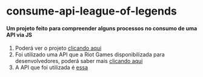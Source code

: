 # consume-api-league-of-legends

#### Um projeto feito para compreender alguns processos no consumo de uma API via JS
1. Poderá ver o projeto [clicando aqui](https://consume-api-league-of-legends-hqrc2a5hj-wesleyrodrigues55.vercel.app/)
2. Foi utilizado uma API que a Riot Games disponibilizada para desenvolvedores, poderá saber mais [clicando aqui](https://developer.riotgames.com/docs/lol)
3. A API que foi utilizada é [essa](http://ddragon.leagueoflegends.com/cdn/12.22.1/data/en_US/champion.json)


